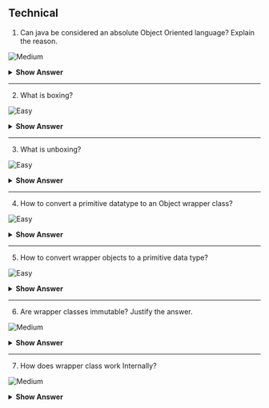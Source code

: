 


## Technical

1. Can java be considered an absolute Object Oriented language? Explain the reason.

![Medium](https://raw.githubusercontent.com/revaturelabs/interviewquestions/aef8eff919a3b083089641381ed9a9101ed21fba/ComplexityTags/Medium%20(2).svg)

<details markdown="1"><summary> <b>Show Answer</b> </summary>
  
> No
  
<details markdown="1"> <summary><b>Explanation</b></summary>
  
> Java is not perfectly object-oriented because Primitive datatypes are included in java for fast execution. Wrapper classes are used to convert primitives to objects.
  
</details>
</details>

---

2. What is boxing?

![Easy](https://raw.githubusercontent.com/revaturelabs/interviewquestions/aef8eff919a3b083089641381ed9a9101ed21fba/ComplexityTags/simple%20(2).svg)


    
<details markdown="1"><summary> <b>Show Answer</b> </summary>

 > The conversion of Primitive data types to Object is called Boxing.
  
</details>

---

3. What is unboxing?

![Easy](https://raw.githubusercontent.com/revaturelabs/interviewquestions/aef8eff919a3b083089641381ed9a9101ed21fba/ComplexityTags/simple%20(2).svg)

<details markdown="1"><summary> <b>Show Answer</b> </summary>
  
> The conversion of Object to primitive datatype is called Unboxing.
  
</details>

---



4. How to convert a primitive datatype to an Object wrapper class?

![Easy](https://raw.githubusercontent.com/revaturelabs/interviewquestions/aef8eff919a3b083089641381ed9a9101ed21fba/ComplexityTags/simple%20(2).svg)


<details markdown="1"><summary> <b>Show Answer</b> </summary>
  
 <blockquote markdown="1">
   
  ``` java
  // primitive int i
  int i =1;
  // Wrapping primitive datatype int to Wrapper object Integer
  Integer k = new  Integer(i);
  ```
   
- This process is called boxing, from JDK 1.5 autoboxing is available(implicit conversion), and the primitive data type is converted to an object in the following conditions

- The primitive is passed as a parameter to a method that accepts that corresponding wrapper class.
- The primitive is assigned to a variable of the corresponding warper class.
 </blockquote>  
  

</details>

---

5. How to convert wrapper objects to a primitive data type?

![Easy](https://raw.githubusercontent.com/revaturelabs/interviewquestions/aef8eff919a3b083089641381ed9a9101ed21fba/ComplexityTags/simple%20(2).svg)




<details markdown="1"><summary> <b>Show Answer</b> </summary>
  
  <blockquote markdown="1">
    
  ``` java
  // wrapper object of type Integer
  Integer i =1;
  // Unboxing
  int j = i;
  ``` 

  
 - This is only possible from jdk 1.5 onwards not before that.
The automatic conversion of primitive data types into its equivalent Wrapper type is known as boxing and opposite operation is known as unboxing. This is the new feature of Java5. So java programmer doesn't need to write the conversion code.

</blockquote>

</details>

---

6. Are wrapper classes immutable? Justify the answer.

![Medium](https://raw.githubusercontent.com/revaturelabs/interviewquestions/aef8eff919a3b083089641381ed9a9101ed21fba/ComplexityTags/Medium%20(2).svg)

<details markdown="1">
  
<summary><b>Show Answer</b></summary>
  
 > Yes, wrapper classes are immutable.
 > Immutable class in java means that once an object is created, we cannot change its content. In Java, primitive wrapper classes (Integer, Byte, Long, Float, Double, Character, Boolean, Short) and String class is immutable, so operations like addition and subtraction create a new object and not modify the old. 
 > Wrapper classes are used to store data in collections and as a developer one doesn't wish that all the values in a collection are changed just because a primitive value is changed. 
 
  
  

  
</details>

 ---

7. How does wrapper class work Internally?

![Medium](https://raw.githubusercontent.com/revaturelabs/interviewquestions/aef8eff919a3b083089641381ed9a9101ed21fba/ComplexityTags/Medium%20(2).svg)

<details markdown="1">
  
<summary><b>Show Answer</b></summary>
  
> Primitive data type is stored as a field in the wrapper class and an object reference is created, there are multiple methods provided by wrapper classs 
</details>







  










